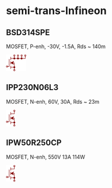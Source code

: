 # semi-trans-Infineon

## BSD314SPE
MOSFET, P-enh, -30V, -1.5A, Rds ~ 140m

![BSD314SPE__1__1](/images/semi-trans-Infineon__BSD314SPE__1__1.png?raw=true) 

## IPP230N06L3
MOSFET, N-enh, 60V, 30A, Rds ~ 23m

![IPP230N06L3__1__1](/images/semi-trans-NXP__2N7002PW__1__1.png?raw=true) 

## IPW50R250CP
MOSFET, N-enh, 550V 13A 114W

![IPW50R250CP__1__1](/images/semi-trans-NXP__2N7002PW__1__1.png?raw=true) 

